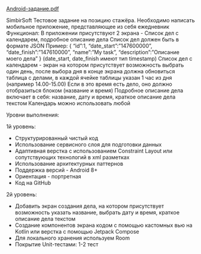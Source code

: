 [Android-задание.pdf](https://github.com/VladislavDobrihlopez/simbir_soft_test_task/files/13797371/Android-.pdf)

SimbirSoft
Тестовое задание на позицию стажёра.
Необходимо написать мобильное приложение, представляющее из себя ежедневник
Функционал: В приложении присутствуют 2 экрана - Список дел с календарем, подробное описание дела
Список дел должен быть в формате JSON
Пример:
{
“id”:1,
“date_start”:”147600000”, 
“date_finish”:”147610000”, 
“name”:”My task”, 
“description”:”Описание моего дела”
} (date_start, date_finish имеют тип timestamp)
Список дел с календарем - экран на котором присутствует возможность выбрать один день, после выбора дня в конце экрана должна обновиться таблица с делами, в каждой ячейке таблицы указан 1 час из дня (например 14.00-15.00)
Если в это время есть дело, оно должно отобразиться блоком (название и время)
Подробное описание дела включает в себя: название, дату и время, краткое описание дела текстом
Календарь можно использовать любой

Уровни выполнения:

1й уровень:
- Структурированный чистый код
- Использование сервисного слоя для подготовки данных
- Адаптивная верстка с использованием Constraint Layout или сопутствующих технологий в xml разметках
- Использование архитектурных паттернов
- Поддержка версий - Android 8+
- Ориентация - портретная
- Код на GitHub
  
2й уровень:
- Добавить экран создания дела, на котором присутствует возможность указать название, выбрать дату и время, краткое описание дела текстом
- Создание компонентов экрана кодом с помощью кастомных вью на Kotlin или верстка с помощью Jetpack Compose
- Для локального хранения используем Room
- Покрытие Unit-тестами: 1-2 тест

  
